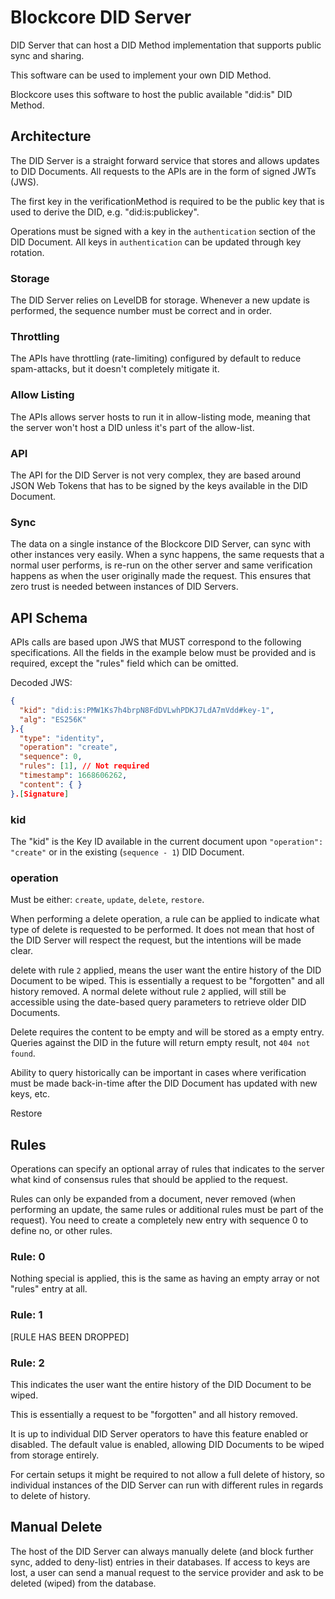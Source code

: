 # Blockcore DID Server

DID Server that can host a DID Method implementation that supports public sync and sharing.

This software can be used to implement your own DID Method.

Blockcore uses this software to host the public available "did:is" DID Method.

## Architecture

The DID Server is a straight forward service that stores and allows updates to DID Documents. All requests to the APIs are in the form of signed JWTs (JWS).

The first key in the verificationMethod is required to be the public key that is used to derive the DID, e.g. "did:is:publickey".

Operations must be signed with a key in the `authentication` section of the DID Document. All keys in `authentication` can be updated through key rotation.

### Storage

The DID Server relies on LevelDB for storage. Whenever a new update is performed, the sequence number must be correct and in order.

### Throttling

The APIs have throttling (rate-limiting) configured by default to reduce spam-attacks, but it doesn't completely mitigate it.

### Allow Listing

The APIs allows server hosts to run it in allow-listing mode, meaning that the server won't host a DID unless it's part of the allow-list.

### API

The API for the DID Server is not very complex, they are based around JSON Web Tokens that has to be signed by the keys available in the DID Document.

### Sync

The data on a single instance of the Blockcore DID Server, can sync with other instances very easily. When a sync happens, the same requests that a normal user performs, is re-run on the other server and same verification happens as when the user originally made the request. This ensures that zero trust is needed between instances of DID Servers.

## API Schema

APIs calls are based upon JWS that MUST correspond to the following specifications. All the fields in the example below must be provided and is required, except the "rules" field which can be omitted.

Decoded JWS:

```json
{
  "kid": "did:is:PMW1Ks7h4brpN8FdDVLwhPDKJ7LdA7mVdd#key-1",
  "alg": "ES256K"
}.{
  "type": "identity",
  "operation": "create",
  "sequence": 0,
  "rules": [1], // Not required
  "timestamp": 1668606262,
  "content": { }
}.[Signature]
```

### kid

The "kid" is the Key ID available in the current document upon `"operation": "create"` or in the existing (`sequence - 1`) DID Document.

### operation

Must be either: `create`, `update`, `delete`, `restore`.

When performing a delete operation, a rule can be applied to indicate what type of delete is requested to be performed. It does not mean that host of the DID Server will respect the request, but the intentions will be made clear.

delete with rule `2` applied, means the user want the entire history of the DID Document to be wiped. This is essentially a request to be "forgotten" and all history removed. A normal delete without rule `2` applied, will still be accessible using the date-based query parameters to retrieve older DID Documents.

Delete requires the content to be empty and will be stored as a empty entry. Queries against the DID in the future will return empty result, not `404 not found`.

Ability to query historically can be important in cases where verification must be made back-in-time after the DID Document has updated with new keys, etc.

Restore

## Rules

Operations can specify an optional array of rules that indicates to the server what kind of consensus rules that should be applied to the request.

Rules can only be expanded from a document, never removed (when performing an update, the same rules or additional rules must be part of the request). You need to create a completely new entry with sequence 0 to define no, or other rules.

### Rule: 0

Nothing special is applied, this is the same as having an empty array or not "rules" entry at all.

### Rule: 1

[RULE HAS BEEN DROPPED]

### Rule: 2

This indicates the user want the entire history of the DID Document to be wiped.

This is essentially a request to be "forgotten" and all history removed.

It is up to individual DID Server operators to have this feature enabled or disabled. The default value is enabled, allowing DID Documents to be wiped from storage entirely.

For certain setups it might be required to not allow a full delete of history, so individual instances of the DID Server can run with different rules in regards to delete of history.

## Manual Delete

The host of the DID Server can always manually delete (and block further sync, added to deny-list) entries in their databases. If access to keys are lost, a user can send a manual request to the service provider and ask to be deleted (wiped) from the database.
